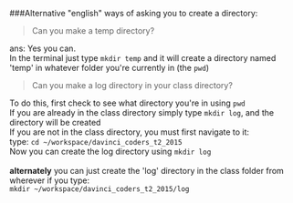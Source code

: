 ###Alternative "english" ways of asking you to create a directory:

>Can you make a temp directory?

ans: Yes you can. <br/>
In the terminal just type `mkdir temp` and it will create a directory named 'temp' in whatever folder you're currently in (the `pwd`)

>Can you make a log directory in your class directory?

To do this, first check to see what directory you're in using `pwd` <br/>
If you are already in the class directory simply type `mkdir log`, and the directory will be created <br/>
If you are not in the class directory, you must first navigate to it: <br/>
type: `cd ~/workspace/davinci_coders_t2_2015` <br/>
Now you can create the log directory using `mkdir log`<br/>
<br/>
**alternately** you can just create the 'log' directory in the class folder from wherever if you type: <br/>
`mkdir ~/workspace/davinci_coders_t2_2015/log`
